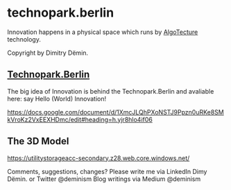 # technopark.berlin

Innovation happens in a physical space which runs by [AlgoTecture](http://algotecture.net) technology.

Copyright by Dimitry Dëmin.

## [Technopark.Berlin](https://technopark.berlin/)

The big idea of Innovation is behind the Technopark.Berlin and avaliable here: say Hello (World) Innovation!

https://docs.google.com/document/d/1XmcJLQhPXoNSTJ9Ppzn0uRKe8SMkVroKz2VxEEXHDmc/edit#heading=h.yjr8hlo4if06

## The 3D Model
https://utilitystorageacc-secondary.z28.web.core.windows.net/ 

Comments, suggestions, changes? Please write me via LinkedIn Dimy Dëmin.
or Twitter @deminism
Blog writings via Medium @deminism
